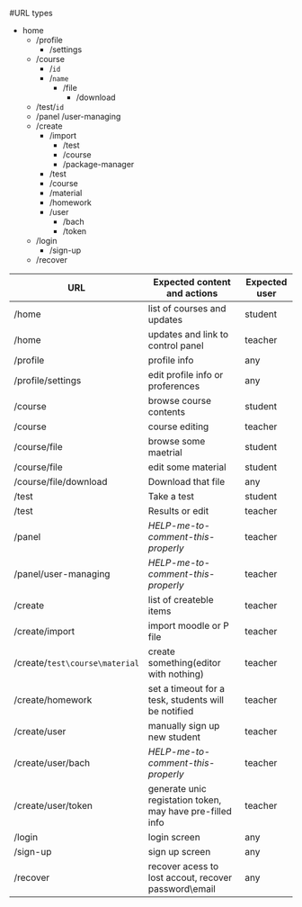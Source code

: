 #URL types
* home
	* /profile
		* /settings
	* /course
		* /`id`
		* /`name` 
			* /file
				* /download
	* /test/`id`
	* /panel
		/user-managing
	* /create
		* /import
			* /test
			* /course
			* /package-manager
		* /test
		* /course
		* /material
		* /homework
		* /user
			* /bach
			* /token
	* /login
		* /sign-up
	* /recover

|URL|Expected content and actions|Expected user
|---|---|---|
|/home|list of courses and updates|student|
|/home|updates and link to control panel|teacher|
|/profile|profile info|any|
|/profile/settings|edit profile info or proferences|any|
|/course|browse course contents|student|
|/course|course editing|teacher|
|/course/file|browse some maetrial|student|
|/course/file|edit some material|student|
|/course/file/download|Download that file|any|
|/test|Take a test|student|
|/test|Results or edit|teacher|
|/panel|_HELP-me-to-comment-this-properly_|teacher|
|/panel/user-managing|_HELP-me-to-comment-this-properly_|teacher|
|/create|list of createble items|teacher|
|/create/import|import moodle or P file|teacher|
|/create/`test\course\material`|create something(editor with nothing)|teacher|
|/create/homework|set a timeout for a tesk, students will be notified|teacher|
|/create/user|manually sign up new student|teacher|
|/create/user/bach|_HELP-me-to-comment-this-properly_|teacher|
|/create/user/token|generate unic registation token, may have pre-filled info|teacher|
|/login|login screen|any|
|/sign-up|sign up screen|any|
|/recover|recover acess to lost accout, recover password\email|any|

